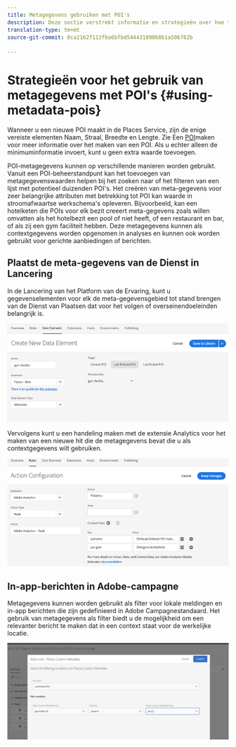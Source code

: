 ```yaml
---
title: Metagegevens gebruiken met POI's
description: Deze sectie verstrekt informatie en strategieën over hoe te om meta-gegevens met POIs te gebruiken.
translation-type: tm+mt
source-git-commit: 0ca2162f113fba6bfbd54443109068b1a506762b

---
```



# Strategieën voor het gebruik van metagegevens met POI&#39;s {#using-metadata-pois}

Wanneer u een nieuwe POI maakt in de Places Service, zijn de enige vereiste elementen Naam, Straal, Breedte en Lengte. Zie Een [POI](/help/poi-mgmt-ui/create-a-poi-ui.md)maken voor meer informatie over het maken van een POI. Als u echter alleen de minimuminformatie invoert, kunt u geen extra waarde toevoegen.

POI-metagegevens kunnen op verschillende manieren worden gebruikt. Vanuit een POI-beheerstandpunt kan het toevoegen van metagegevenswaarden helpen bij het zoeken naar of het filteren van een lijst met potentieel duizenden POI&#39;s. Het creëren van meta-gegevens voor zeer belangrijke attributen met betrekking tot POI kan waarde in stroomafwaartse werkschema&#39;s opleveren. Bijvoorbeeld, kan een hotelketen die POIs voor elk bezit creeert meta-gegevens zoals willen omvatten als het hotelbezit een pool of niet heeft, of een restaurant en bar, of als zij een gym faciliteit hebben. Deze metagegevens kunnen als contextgegevens worden opgenomen in analyses en kunnen ook worden gebruikt voor gerichte aanbiedingen of berichten.

## Plaatst de meta-gegevens van de Dienst in Lancering

In de Lancering van het Platform van de Ervaring, kunt u gegevenselementen voor elk de meta-gegevensgebied tot stand brengen van de Dienst van Plaatsen dat voor het volgen of overseinendoeleinden belangrijk is.

![data-element voor de gym-faciliteit](/help/assets/gymfacility.png)

Vervolgens kunt u een handeling maken met de extensie Analytics voor het maken van een nieuwe hit die de metagegevens bevat die u als contextgegevens wilt gebruiken.

![actie voor de gym-faciliteit](/help/assets/Analytics-gym.png)

## In-app-berichten in Adobe-campagne

Metagegevens kunnen worden gebruikt als filter voor lokale meldingen en in-app berichten die zijn gedefinieerd in Adobe Campagnestandaard. Het gebruik van metagegevens als filter biedt u de mogelijkheid om een relevanter bericht te maken dat in een context staat voor de werkelijke locatie.

![het filtreren lokale berichten en in-app berichten in ACS](/help/assets/ACS_gym_metadata.png)